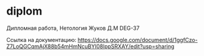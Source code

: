 # diplom
Дипломная работа, Нетология
Жуков Д.М DEG-37

Ссылка на документацию: https://docs.google.com/document/d/1ggfCzo-Z7LoQGCqmAjX88b54mHmNcuBYI08lppSRXAY/edit?usp=sharing
